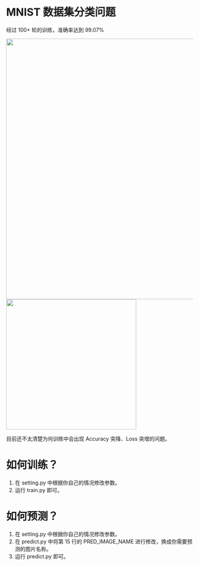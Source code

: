 # MNIST 数据集分类问题

经过 100+ 轮的训练，准确率达到 99.07%

<img src="https://github.com/xiaoaug/MNIST_Classification_Pytorch/assets/39291338/7e88ddc8-58e0-4399-99fe-f9f7d48b8547" width="700">

<img src="https://github.com/xiaoaug/MNIST_Classification_Pytorch/assets/39291338/d991c412-6f1d-40a9-ab0c-73c6c5612938" width="350">

目前还不太清楚为何训练中会出现 Accuracy 突降、Loss 突增的问题。

# 如何训练？

1. 在 setting.py 中根据你自己的情况修改参数。
2. 运行 train.py 即可。

# 如何预测？

1. 在 setting.py 中根据你自己的情况修改参数。
2. 在 predict.py 中将第 15 行的 PRED_IMAGE_NAME 进行修改，换成你需要预测的图片名称。
3. 运行 predict.py 即可。
